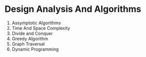 # Design Analysis And Algorithms

1. Assymptotic Algorithms
2. Time And Space Complexity
3. Divide and Conquer
4. Greedy Algorithm
5. Graph Traversal
6. Dynamic Programming
